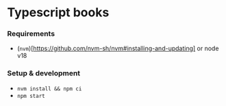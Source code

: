 # Typescript books

### Requirements
- (`nvm`)[https://github.com/nvm-sh/nvm#installing-and-updating] or node v18

### Setup & development
- `nvm install && npm ci`
- `npm start`

